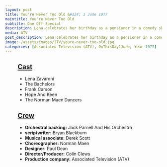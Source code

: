 ```yaml
---
layout: post
title: You're Never Too Old &#124; 1 June 1977
maintitle: You're Never Too Old
subtitle: One Off Special
description: Lena celebrates her birthday as a pensioner in a comedy sketch.
media: ATV
post_description: Lena celebrates her birthday as a pensioner in a comedy sketch.
image: /assets/images/ITV/youre-never-too-old.jpg
categories: [Associated-Television-(ATV), OnThisDay1June, Year-1977]
---
```


<figure class="fig3">
<div class="CardLayout">
<div class="CardItem"><h2 id="infobox1" class="infobox"><a href="#infobox1">Cast</a></h2></div>
<div class="CardItem split">
<ul>
<li>Lena Zavaroni</li>
<li>The Bachelors</li>
<li>Frank Carson</li>
<li>Hope And Keen</li>
<li>The Norman Maen Dancers</li>
</ul>
</div>
</div>
</figure>

<figure class="fig3">
<div class="CardLayout">
<div class="CardItem"><h2 id="infobox2" class="infobox"><a href="#infobox2">Crew</a></h2></div>
<div class="CardItem split">
<ul>
<li><strong>Orchestral backing:</strong> Jack Parnell And His Orchestra</li>
<li><strong>scriptwriter:</strong> Bryan Blackburn</li>
<li><strong>Musical associate:</strong> Derek Scott</li>
<li><strong>Choreographer:</strong> Norman Maen</li>
<li><strong>Designer:</strong> Paul Dean</li>
<li><strong>Director/Producer:</strong> Colin Clews</li>
<li><strong>Production company:</strong> Associated Television (ATV)</li>
</ul>
</div>
</div>
</figure>

